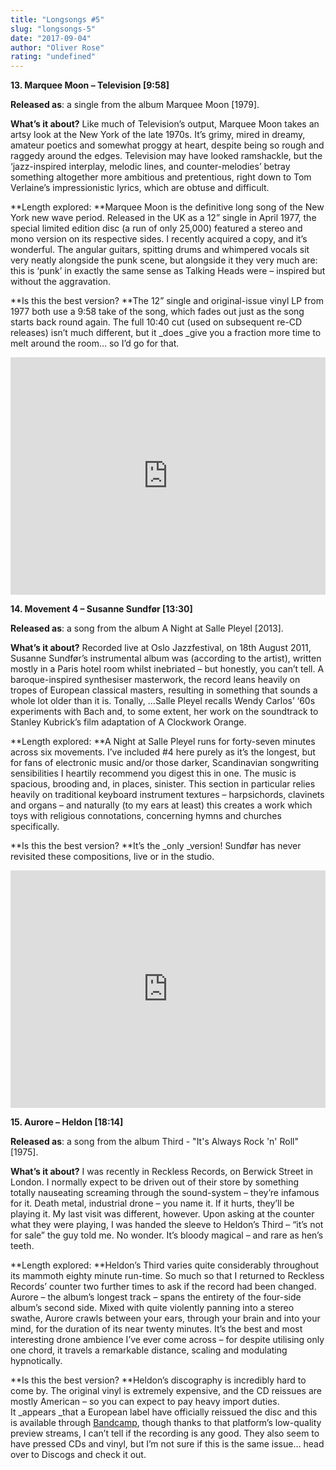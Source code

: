 ```yaml
---
title: "Longsongs #5"
slug: "longsongs-5"
date: "2017-09-04"
author: "Oliver Rose"
rating: "undefined"
---
```


**13\. Marquee Moon – Television \[9:58\]**

**Released as**: a single from the album Marquee Moon \[1979\].

**What’s it about?** Like much of Television’s output, Marquee Moon takes an artsy look at the New York of the late 1970s. It’s grimy, mired in dreamy, amateur poetics and somewhat proggy at heart, despite being so rough and raggedy around the edges. Television may have looked ramshackle, but the ‘jazz-inspired interplay, melodic lines, and counter-melodies’ betray something altogether more ambitious and pretentious, right down to Tom Verlaine’s impressionistic lyrics, which are obtuse and difficult.

**Length explored: **Marquee Moon is the definitive long song of the New York new wave period. Released in the UK as a 12” single in April 1977, the special limited edition disc (a run of only 25,000) featured a stereo and mono version on its respective sides. I recently acquired a copy, and it’s wonderful. The angular guitars, spitting drums and whimpered vocals sit very neatly alongside the punk scene, but alongside it they very much are: this is ‘punk’ in exactly the same sense as Talking Heads were – inspired but without the aggravation.

**Is this the best version? **The 12” single and original-issue vinyl LP from 1977 both use a 9:58 take of the song, which fades out just as the song starts back round again. The full 10:40 cut (used on subsequent re-CD releases) isn’t much different, but it _does _give you a fraction more time to melt around the room… so I’d go for that.

<iframe src="https://open.spotify.com/embed/track/7Me0vOSlJfaPY7Pc4GeItd" width="100%" height="380" frameborder="0"></iframe>

**14\. Movement 4 – Susanne Sundfør \[13:30\]**

**Released as**: a song from the album A Night at Salle Pleyel \[2013\].

**What’s it about?** Recorded live at Oslo Jazzfestival, on 18th August 2011, Susanne Sundfør’s instrumental album was (according to the artist), written mostly in a Paris hotel room whilst inebriated – but honestly, you can’t tell. A baroque-inspired synthesiser masterwork, the record leans heavily on tropes of European classical masters, resulting in something that sounds a whole lot older than it is. Tonally, …Salle Pleyel recalls Wendy Carlos’ ‘60s experiments with Bach and, to some extent, her work on the soundtrack to Stanley Kubrick’s film adaptation of A Clockwork Orange.

**Length explored: **A Night at Salle Pleyel runs for forty-seven minutes across six movements. I’ve included #4 here purely as it’s the longest, but for fans of electronic music and/or those darker, Scandinavian songwriting sensibilities I heartily recommend you digest this in one. The music is spacious, brooding and, in places, sinister. This section in particular relies heavily on traditional keyboard instrument textures – harpsichords, clavinets and organs – and naturally (to my ears at least) this creates a work which toys with religious connotations, concerning hymns and churches specifically.

**Is this the best version? **It’s the _only _version! Sundfør has never revisited these compositions, live or in the studio.

<iframe src="https://open.spotify.com/embed/track/6s4z8I5HFhVjT5gdrAX5Uc" width="100%" height="380" frameborder="0" allowtransparency="true"></iframe>

**15\. Aurore – Heldon \[18:14\]**

**Released as**: a song from the album Third - "It's Always Rock 'n' Roll" \[1975\].

**What’s it about?** I was recently in Reckless Records, on Berwick Street in London. I normally expect to be driven out of their store by something totally nauseating screaming through the sound-system – they’re infamous for it. Death metal, industrial drone – you name it. If it hurts, they’ll be playing it. My last visit was different, however. Upon asking at the counter what they were playing, I was handed the sleeve to Heldon’s Third – “it’s not for sale” the guy told me. No wonder. It’s bloody magical – and rare as hen’s teeth.

**Length explored: **Heldon’s Third varies quite considerably throughout its mammoth eighty minute run-time. So much so that I returned to Reckless Records’ counter two further times to ask if the record had been changed. Aurore – the album’s longest track – spans the entirety of the four-side album’s second side. Mixed with quite violently panning into a stereo swathe, Aurore crawls between your ears, through your brain and into your mind, for the duration of its near twenty minutes. It’s the best and most interesting drone ambience I’ve ever come across – for despite utilising only one chord, it travels a remarkable distance, scaling and modulating hypnotically.

**Is this the best version? **Heldon’s discography is incredibly hard to come by. The original vinyl is extremely expensive, and the CD reissues are mostly American – so you can expect to pay heavy import duties. It _appears _that a European label have officially reissued the disc and this is available through [Bandcamp](https://cuneiformrecords.bandcamp.com/album/electronique-guerilla-its-always-rock-n-roll), though thanks to that platform’s low-quality preview streams, I can’t tell if the recording is any good. They also seem to have pressed CDs and vinyl, but I’m not sure if this is the same issue… head over to Discogs and check it out.
